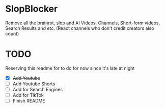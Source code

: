 # SlopBlocker

Remove all the brainrot, slop and AI Videos, Channels, Short-form videos, Search Results and etc. (React channels who don't credit creators also count)
# TODO
Reserving this readme for to do for now since it's late at night

- [X] ~~Add Youtube~~
- [ ] Add Youtube Shorts
- [ ] Add for Search Engines
- [ ] Add for TikTok
- [ ] Finish README